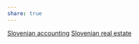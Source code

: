 ```yaml
---
share: true
---
```

[Slovenian accounting](./Slovenian%20accounting.md)
[Slovenian real estate](./Slovenian%20real%20estate.md)